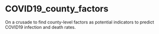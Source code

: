 # COVID19_county_factors
 On a crusade to find county-level factors as potential indicators to predict COVID19 infection and death rates.
